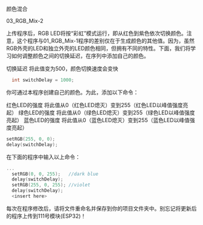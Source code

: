 颜色混合

03_RGB_Mix-2

上传程序后，RGB LED将按“彩虹”模式运行，即从红色到紫色依次切换颜色。注意，这个程序与01_RGB_Mix-1程序的差别仅在于生成颜色的其他值。因为，虽然RGB外壳的LED和独立外壳的LED颜色相同，但拥有不同的特性。下面，我们将学习如何调整颜色之间的切换延迟，在序列中添加自己的颜色。

切换延迟
将此值变为500，颜色切换速度会变快

```c
  int switchDelay = 1000;
```

你可通过本程序创建自己的颜色。为此，添加以下命令：

红色LED的强度
将此值从0（红色LED熄灭）变到255（红色LED以峰值强度亮起）
绿色LED的强度
将此值从0（绿色LED熄灭）变到255（绿色LED以峰值强度亮起）
蓝色LED的强度
将此值从0（蓝色LED熄灭）变到255（蓝色LED以峰值强度亮起）

```c
setRGB(255, 0, 0);
delay(switchDelay);
```

在下面的程序中输入以上命令：

```c
...
  setRGB(0, 0, 255);   //dark blue
  delay(switchDelay);
  setRGB(255, 0, 255); //violet
  delay(switchDelay);
  <insert here>
```

每次在程序修改后，请将文件重命名并保存到你的项目文件夹中。别忘记将更新后的程序上传到111号模块(ESP32)！